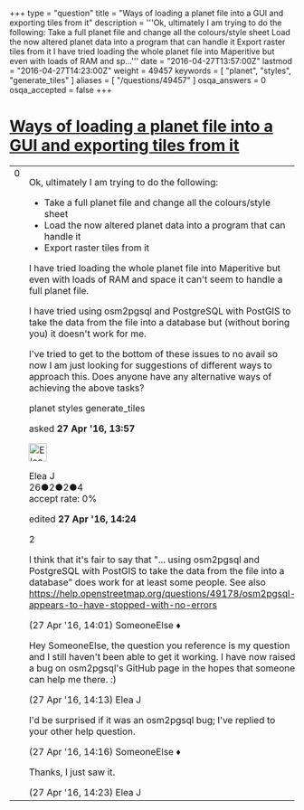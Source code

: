 +++
type = "question"
title = "Ways of loading a planet file into a GUI and exporting tiles from it"
description = '''Ok, ultimately I am trying to do the following:  Take a full planet file and change all the colours/style sheet Load the now altered planet data into a program that can handle it Export raster tiles from it  I have tried loading the whole planet file into Maperitive but even with loads of RAM and sp...'''
date = "2016-04-27T13:57:00Z"
lastmod = "2016-04-27T14:23:00Z"
weight = 49457
keywords = [ "planet", "styles", "generate_tiles" ]
aliases = [ "/questions/49457" ]
osqa_answers = 0
osqa_accepted = false
+++

<div class="headNormal">

# [Ways of loading a planet file into a GUI and exporting tiles from it](/questions/49457/ways-of-loading-a-planet-file-into-a-gui-and-exporting-tiles-from-it)

</div>

<div id="main-body">

<div id="askform">

<table id="question-table" style="width:100%;">
<colgroup>
<col style="width: 50%" />
<col style="width: 50%" />
</colgroup>
<tbody>
<tr>
<td style="width: 30px; vertical-align: top"><div class="vote-buttons">
<span id="post-49457-upvote" class="ajax-command post-vote up" rel="nofollow" title="I like this post (click again to cancel)"> </span>
<div id="post-49457-score" class="post-score" title="current number of votes">
0
</div>
<span id="post-49457-downvote" class="ajax-command post-vote down" rel="nofollow" title="I dont like this post (click again to cancel)"> </span> <span id="favorite-mark" class="ajax-command favorite-mark" rel="nofollow" title="mark/unmark this question as favorite (click again to cancel)"> </span>
<div id="favorite-count" class="favorite-count">
&#10;</div>
</div></td>
<td><div id="item-right">
<div class="question-body">
<p>Ok, ultimately I am trying to do the following:</p>
<ul>
<li>Take a full planet file and change all the colours/style sheet</li>
<li>Load the now altered planet data into a program that can handle it</li>
<li>Export raster tiles from it</li>
</ul>
<p>I have tried loading the whole planet file into Maperitive but even with loads of RAM and space it can't seem to handle a full planet file.</p>
<p>I have tried using osm2pgsql and PostgreSQL with PostGIS to take the data from the file into a database but (without boring you) it doesn't work for me.</p>
<p>I've tried to get to the bottom of these issues to no avail so now I am just looking for suggestions of different ways to approach this. Does anyone have any alternative ways of achieving the above tasks?</p>
</div>
<div id="question-tags" class="tags-container tags">
<span class="post-tag tag-link-planet" rel="tag" title="see questions tagged &#39;planet&#39;">planet</span> <span class="post-tag tag-link-styles" rel="tag" title="see questions tagged &#39;styles&#39;">styles</span> <span class="post-tag tag-link-generate_tiles" rel="tag" title="see questions tagged &#39;generate_tiles&#39;">generate_tiles</span>
</div>
<div id="question-controls" class="post-controls">
&#10;</div>
<div class="post-update-info-container">
<div class="post-update-info post-update-info-user">
<p>asked <strong>27 Apr '16, 13:57</strong></p>
<img src="https://secure.gravatar.com/avatar/b75302f1065a5eca0c63dcb6f3b51ea7?s=32&amp;d=identicon&amp;r=g" class="gravatar" width="32" height="32" alt="Elea%20J&#39;s gravatar image" />
<p><span>Elea J</span><br />
<span class="score" title="26 reputation points">26</span><span title="2 badges"><span class="badge1">●</span><span class="badgecount">2</span></span><span title="2 badges"><span class="silver">●</span><span class="badgecount">2</span></span><span title="4 badges"><span class="bronze">●</span><span class="badgecount">4</span></span><br />
<span class="accept_rate" title="Rate of the user&#39;s accepted answers">accept rate:</span> <span title="Elea J has no accepted answers">0%</span></p>
</div>
<div class="post-update-info post-update-info-edited">
<p><span> edited <strong>27 Apr '16, 14:24</strong> </span></p>
</div>
</div>
<div id="comments-container-49457" class="comments-container">
<span id="49459"></span>
<div id="comment-49459" class="comment">
<div id="post-49459-score" class="comment-score">
2
</div>
<div class="comment-text">
<p>I think that it's fair to say that "... using osm2pgsql and PostgreSQL with PostGIS to take the data from the file into a database" does work for at least some people. See also <a href="https://help.openstreetmap.org/questions/49178/osm2pgsql-appears-to-have-stopped-with-no-errors">https://help.openstreetmap.org/questions/49178/osm2pgsql-appears-to-have-stopped-with-no-errors</a></p>
</div>
<div id="comment-49459-info" class="comment-info">
<span class="comment-age">(27 Apr '16, 14:01)</span> <span class="comment-user userinfo">SomeoneElse ♦</span>
</div>
</div>
<span id="49461"></span>
<div id="comment-49461" class="comment">
<div id="post-49461-score" class="comment-score">
&#10;</div>
<div class="comment-text">
<p>Hey SomeoneElse, the question you reference is my question and I still haven't been able to get it working. I have now raised a bug on osm2pgsql's GitHub page in the hopes that someone can help me there. :)</p>
</div>
<div id="comment-49461-info" class="comment-info">
<span class="comment-age">(27 Apr '16, 14:13)</span> <span class="comment-user userinfo">Elea J</span>
</div>
</div>
<span id="49463"></span>
<div id="comment-49463" class="comment">
<div id="post-49463-score" class="comment-score">
&#10;</div>
<div class="comment-text">
<p>I'd be surprised if it was an osm2pgsql bug; I've replied to your other help question.</p>
</div>
<div id="comment-49463-info" class="comment-info">
<span class="comment-age">(27 Apr '16, 14:16)</span> <span class="comment-user userinfo">SomeoneElse ♦</span>
</div>
</div>
<span id="49466"></span>
<div id="comment-49466" class="comment">
<div id="post-49466-score" class="comment-score">
&#10;</div>
<div class="comment-text">
<p>Thanks, I just saw it.</p>
</div>
<div id="comment-49466-info" class="comment-info">
<span class="comment-age">(27 Apr '16, 14:23)</span> <span class="comment-user userinfo">Elea J</span>
</div>
</div>
</div>
<div id="comment-tools-49457" class="comment-tools">
&#10;</div>
<div class="clear">
&#10;</div>
<div id="comment-49457-form-container" class="comment-form-container">
&#10;</div>
<div class="clear">
&#10;</div>
</div></td>
</tr>
</tbody>
</table>

</div>

</div>

